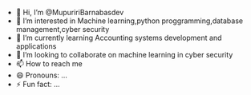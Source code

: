 - 👋 Hi, I’m @MupuririBarnabasdev
- 👀 I’m interested in Machine learning,python proggramming,database management,cyber security
- 🌱 I’m currently learning Accounting systems development and applications
- 💞️ I’m looking to collaborate on machine learning in cyber security
- 📫 How to reach me 
- 😄 Pronouns: ...
- ⚡ Fun fact: ...

<!---
MupuririBarnabasdev/MupuririBarnabasdev is a ✨ special ✨ repository because its `README.md` (this file) appears on your GitHub profile.
You can click the Preview link to take a look at your changes.
--->
